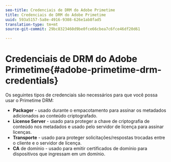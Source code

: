 ```yaml
---
seo-title: Credenciais de DRM do Adobe Primetime
title: Credenciais de DRM do Adobe Primetime
uuid: 593a5157-5a8e-4916-9308-626e1ab8fad5
translation-type: tm+mt
source-git-commit: 29bc8323460d9be0fce66cbea7c6fce46df20d61

---
```



# Credenciais de DRM do Adobe Primetime{#adobe-primetime-drm-credentials}

Os seguintes tipos de credenciais são necessários para que você possa usar o Primetime DRM:

* **Packager** - usado durante o empacotamento para assinar os metadados adicionados ao conteúdo criptografado.
* **License Server** - usado para proteger a chave de criptografia de conteúdo nos metadados e usado pelo servidor de licença para assinar licenças.
* **Transporte** - usado para proteger solicitações/respostas trocadas entre o cliente e o servidor de licença.
* **CA** de domínio - usado para emitir certificados de domínio para dispositivos que ingressam em um domínio.

